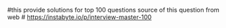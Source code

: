 #this provide solutions for top 100 questions 
 source of this question from web # https://instabyte.io/p/interview-master-100

